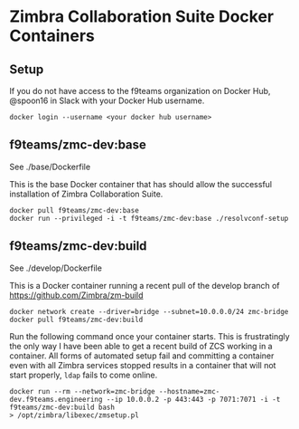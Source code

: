# Zimbra Collaboration Suite Docker Containers

## Setup
If you do not have access to the f9teams organization on Docker Hub, @spoon16 in Slack with your Docker Hub username.

`docker login --username <your docker hub username>`

## f9teams/zmc-dev:base
See ./base/Dockerfile

This is the base Docker container that has should allow the successful installation of Zimbra Collaboration Suite.

```
docker pull f9teams/zmc-dev:base
docker run --privileged -i -t f9teams/zmc-dev:base ./resolvconf-setup
```

## f9teams/zmc-dev:build
See ./develop/Dockerfile

This is a Docker container running a recent pull of the develop branch of https://github.com/Zimbra/zm-build

```
docker network create --driver=bridge --subnet=10.0.0.0/24 zmc-bridge
docker pull f9teams/zmc-dev:build
```

Run the following command once your container starts. This is frustratingly the only way I have been able to get a recent build of ZCS working in a container. All forms of automated setup fail and committing a container even with all Zimbra services stopped results in a container that will not start properly, `ldap` fails to come online.

```
docker run --rm --network=zmc-bridge --hostname=zmc-dev.f9teams.engineering --ip 10.0.0.2 -p 443:443 -p 7071:7071 -i -t f9teams/zmc-dev:build bash
> /opt/zimbra/libexec/zmsetup.pl
```
